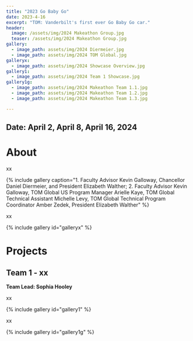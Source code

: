 ```yaml
---
title: "2023 Go Baby Go"
date: 2023-4-16
excerpt: "TOM: Vanderbilt's first ever Go Baby Go car."
header:
  image: /assets/img/2024 Makeathon Group.jpg
  teaser: /assets/img/2024 Makeathon Group.jpg
gallery:
  - image_path: assets/img/2024 Diermeier.jpg
  - image_path: assets/img/2024 TOM Global.jpg
galleryx:
  - image_path: assets/img/2024 Showcase Overview.jpg
gallery1:
  - image_path: assets/img/2024 Team 1 Showcase.jpg
gallery1g:
  - image_path: assets/img/2024 Makeathon Team 1.1.jpg
  - image_path: assets/img/2024 Makeathon Team 1.2.jpg
  - image_path: assets/img/2024 Makeathon Team 1.3.jpg

---
```


## Date: April 2, April 8, April 16, 2024<br>

# About

xx

{% include gallery caption="1. Faculty Advisor Kevin Galloway, Chancellor Daniel Diermeier, and President Elizabeth Walther; 2. Faculty Advisor Kevin Galloway, TOM Global US Program Manager Arielle Kaye, TOM Global Technical Assistant Michelle Levy, TOM Global Technical Program Coordinator Amber Zedek, President Elizabeth Walther" %}

xx

{% include gallery id="galleryx" %}

# Projects

## Team 1 - xx

**Team Lead: Sophia Hooley**<br>

xx

{% include gallery id="gallery1" %}

xx

{% include gallery id="gallery1g" %}
